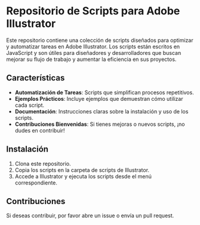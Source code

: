 # Repositorio de Scripts para Adobe Illustrator

Este repositorio contiene una colección de scripts diseñados para optimizar y automatizar tareas en Adobe Illustrator. Los scripts están escritos en JavaScript y son útiles para diseñadores y desarrolladores que buscan mejorar su flujo de trabajo y aumentar la eficiencia en sus proyectos.

## Características

- **Automatización de Tareas**: Scripts que simplifican procesos repetitivos.
- **Ejemplos Prácticos**: Incluye ejemplos que demuestran cómo utilizar cada script.
- **Documentación**: Instrucciones claras sobre la instalación y uso de los scripts.
- **Contribuciones Bienvenidas**: Si tienes mejoras o nuevos scripts, ¡no dudes en contribuir!

## Instalación

1. Clona este repositorio.
2. Copia los scripts en la carpeta de scripts de Illustrator.
3. Accede a Illustrator y ejecuta los scripts desde el menú correspondiente.

## Contribuciones

Si deseas contribuir, por favor abre un issue o envía un pull request.
